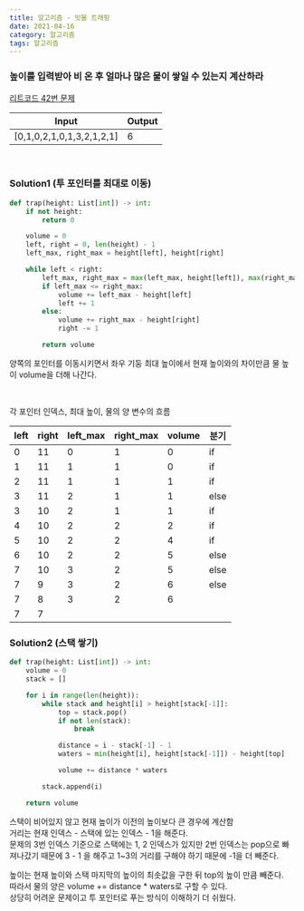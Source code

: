 ```yaml
---
title: 알고리즘 - 빗물 트래핑
date: 2021-04-16
category: 알고리즘
tags: 알고리즘
---
```


### 높이를 입력받아 비 온 후 얼마나 많은 물이 쌓일 수 있는지 계산하라

[리트코드 42번 문제](https://leetcode.com/problems/trapping-rain-water/)

| Input                     | Output |
| ------------------------- | ------ |
| [0,1,0,2,1,0,1,3,2,1,2,1] | 6      |

<br>

### Solution1 (투 포인터를 최대로 이동)

```python
def trap(height: List[int]) -> int:
    if not height:
        return 0

    volume = 0
    left, right = 0, len(height) - 1
    left_max, right_max = height[left], height[right]

    while left < right:
        left_max, right_max = max(left_max, height[left]), max(right_max, height[right])
        if left_max <= right_max:
            volume += left_max - height[left]
            left += 1
        else:
            volume += right_max - height[right]
            right -= 1

        return volume
```

양쪽의 포인터를 이동시키면서 좌우 기둥 최대 높이에서 현재 높이와의 차이만큼 물 높이 volume을 더해 나간다.

<br>

각 포인터 인덱스, 최대 높이, 물의 양 변수의 흐름

| left | right | left_max | right_max | volume | 분기 |
| ---- | ----- | -------- | --------- | ------ | ---- |
| 0    | 11    | 0        | 1         | 0      | if   |
| 1    | 11    | 1        | 1         | 0      | if   |
| 2    | 11    | 1        | 1         | 1      | if   |
| 3    | 11    | 2        | 1         | 1      | else |
| 3    | 10    | 2        | 1         | 1      | if   |
| 4    | 10    | 2        | 2         | 2      | if   |
| 5    | 10    | 2        | 2         | 4      | if   |
| 6    | 10    | 2        | 2         | 5      | else |
| 7    | 10    | 3        | 2         | 5      | else |
| 7    | 9     | 3        | 2         | 6      | else |
| 7    | 8     | 3        | 2         | 6      |
| 7    | 7     |

### Solution2 (스택 쌓기)

```python
def trap(height: List[int]) -> int:
    volume = 0
    stack = []

    for i in range(len(height)):
        while stack and height[i] > height[stack[-1]]:
            top = stack.pop()
            if not len(stack):
                break

            distance = i - stack[-1] - 1
            waters = min(height[i], height[stack[-1]]) - height[top]

            volume += distance * waters

        stack.append(i)

    return volume
```

스택이 비어있지 않고 현재 높이가 이전의 높이보다 큰 경우에 계산함  
거리는 현재 인덱스 - 스택에 있는 인덱스 - 1을 해준다.  
문제의 3번 인덱스 기준으로 스택에는 1, 2 인덱스가 있지만 2번 인덱스는 pop으로 빠져나갔기 때문에 3 - 1 을 해주고 1~3의 거리를 구해야 하기 때문에 -1을 더 빼준다.

높이는 현재 높이와 스택 마지막의 높이의 최솟값을 구한 뒤 top의 높이 만큼 빼준다.  
따라서 물의 양은 volume += distance \* waters로 구할 수 있다.  
상당히 어려운 문제이고 투 포인터로 푸는 방식이 이해하기 더 쉬웠다.
